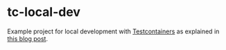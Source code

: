 # tc-local-dev
Example project for local development with [Testcontainers](https://www.testcontainers.org/) as explained in [this blog post](https://bsideup.github.io/posts/local_development_with_testcontainers/).